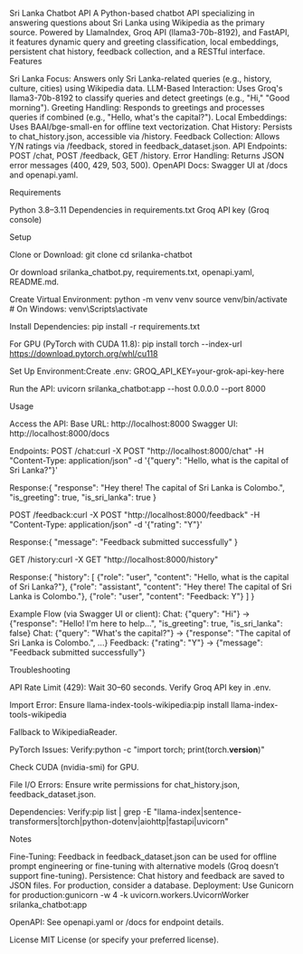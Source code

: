 Sri Lanka Chatbot API
A Python-based chatbot API specializing in answering questions about Sri Lanka using Wikipedia as the primary source. Powered by LlamaIndex, Groq API (llama3-70b-8192), and FastAPI, it features dynamic query and greeting classification, local embeddings, persistent chat history, feedback collection, and a RESTful interface.
Features

Sri Lanka Focus: Answers only Sri Lanka-related queries (e.g., history, culture, cities) using Wikipedia data.
LLM-Based Interaction: Uses Groq's llama3-70b-8192 to classify queries and detect greetings (e.g., "Hi," "Good morning").
Greeting Handling: Responds to greetings and processes queries if combined (e.g., "Hello, what's the capital?").
Local Embeddings: Uses BAAI/bge-small-en for offline text vectorization.
Chat History: Persists to chat_history.json, accessible via /history.
Feedback Collection: Allows Y/N ratings via /feedback, stored in feedback_dataset.json.
API Endpoints: POST /chat, POST /feedback, GET /history.
Error Handling: Returns JSON error messages (400, 429, 503, 500).
OpenAPI Docs: Swagger UI at /docs and openapi.yaml.

Requirements

Python 3.8–3.11
Dependencies in requirements.txt
Groq API key (Groq console)

Setup

Clone or Download:
git clone <repository-url>
cd srilanka-chatbot

Or download srilanka_chatbot.py, requirements.txt, openapi.yaml, README.md.

Create Virtual Environment:
python -m venv venv
source venv/bin/activate  # On Windows: venv\Scripts\activate


Install Dependencies:
pip install -r requirements.txt

For GPU (PyTorch with CUDA 11.8):
pip install torch --index-url https://download.pytorch.org/whl/cu118


Set Up Environment:Create .env:
GROQ_API_KEY=your-grok-api-key-here


Run the API:
uvicorn srilanka_chatbot:app --host 0.0.0.0 --port 8000



Usage

Access the API:
Base URL: http://localhost:8000
Swagger UI: http://localhost:8000/docs


Endpoints:
POST /chat:curl -X POST "http://localhost:8000/chat" -H "Content-Type: application/json" -d '{"query": "Hello, what is the capital of Sri Lanka?"}'

Response:{
  "response": "Hey there! The capital of Sri Lanka is Colombo.",
  "is_greeting": true,
  "is_sri_lanka": true
}


POST /feedback:curl -X POST "http://localhost:8000/feedback" -H "Content-Type: application/json" -d '{"rating": "Y"}'

Response:{
  "message": "Feedback submitted successfully"
}


GET /history:curl -X GET "http://localhost:8000/history"

Response:{
  "history": [
    {"role": "user", "content": "Hello, what is the capital of Sri Lanka?"},
    {"role": "assistant", "content": "Hey there! The capital of Sri Lanka is Colombo."},
    {"role": "user", "content": "Feedback: Y"}
  ]
}




Example Flow (via Swagger UI or client):
Chat: {"query": "Hi"} → {"response": "Hello! I'm here to help...", "is_greeting": true, "is_sri_lanka": false}
Chat: {"query": "What's the capital?"} → {"response": "The capital of Sri Lanka is Colombo.", ...}
Feedback: {"rating": "Y"} → {"message": "Feedback submitted successfully"}



Troubleshooting

API Rate Limit (429):
Wait 30–60 seconds.
Verify Groq API key in .env.


Import Error:
Ensure llama-index-tools-wikipedia:pip install llama-index-tools-wikipedia


Fallback to WikipediaReader.


PyTorch Issues:
Verify:python -c "import torch; print(torch.__version__)"


Check CUDA (nvidia-smi) for GPU.


File I/O Errors:
Ensure write permissions for chat_history.json, feedback_dataset.json.


Dependencies:
Verify:pip list | grep -E "llama-index|sentence-transformers|torch|python-dotenv|aiohttp|fastapi|uvicorn"





Notes

Fine-Tuning: Feedback in feedback_dataset.json can be used for offline prompt engineering or fine-tuning with alternative models (Groq doesn’t support fine-tuning).
Persistence: Chat history and feedback are saved to JSON files. For production, consider a database.
Deployment: Use Gunicorn for production:gunicorn -w 4 -k uvicorn.workers.UvicornWorker srilanka_chatbot:app


OpenAPI: See openapi.yaml or /docs for endpoint details.

License
MIT License (or specify your preferred license).
